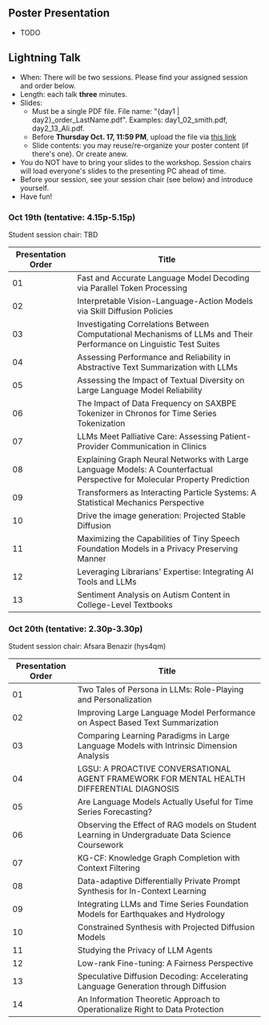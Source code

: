 ## Poster Presentation

- TODO

## Lightning Talk

- When: There will be two sessions. Please find your assigned session and order below. 
- Length: each talk **three** minutes.
- Slides:
  - Must be a single PDF file. File name: "{day1 | day2}_order_LastName.pdf". Examples: day1_02_smith.pdf, day2_13_Ali.pdf.
  - Before __Thursday Oct. 17, 11:59 PM__, upload the file via [this link](https://virginia.box.com/s/wt7s9uzftlan7uqf92ik4v7nvk7zqnfp) 
  - Slide contents: you may reuse/re-organize your poster content (if there's one). Or create anew. 
- You do NOT have to bring your slides to the workshop. Session chairs will load everyone's slides to the presenting PC ahead of time. 
- Before your session, see your session chair (see below) and introduce yourself.
- Have fun!

### Oct 19th (tentative: 4.15p-5.15p)

Student session chair: TBD

| Presentation Order | Title                                                                                             |
|--------------------|---------------------------------------------------------------------------------------------------|
| 01                 | Fast and Accurate Language Model Decoding via Parallel Token Processing                           |
| 02                 | Interpretable Vision-Language-Action Models via Skill Diffusion Policies                          |
| 03                 | Investigating Correlations Between Computational Mechanisms of LLMs and Their Performance on Linguistic Test Suites |
| 04                 | Assessing Performance and Reliability in Abstractive Text Summarization with LLMs                |
| 05                 | Assessing the Impact of Textual Diversity on Large Language Model Reliability                    |
| 06                 | The Impact of Data Frequency on SAXBPE Tokenizer in Chronos for Time Series Tokenization         |
| 07                 | LLMs Meet Palliative Care: Assessing Patient-Provider Communication in Clinics                   |
| 08                 | Explaining Graph Neural Networks with Large Language Models: A Counterfactual Perspective for Molecular Property Prediction |
| 09                 | Transformers as Interacting Particle Systems: A Statistical Mechanics Perspective                 |
| 10                 | Drive the image generation: Projected Stable Diffusion                                           |
| 11                 | Maximizing the Capabilities of Tiny Speech Foundation Models in a Privacy Preserving Manner      |
| 12                 | Leveraging Librarians' Expertise: Integrating AI Tools and LLMs                                  |
| 13                 | Sentiment Analysis on Autism Content in College-Level Textbooks                                  |

### Oct 20th (tentative: 2.30p-3.30p)

Student session chair: Afsara Benazir (hys4qm)

| Presentation Order | Title                                                                                             |
|--------------------|---------------------------------------------------------------------------------------------------|
| 01                 | Two Tales of Persona in LLMs: Role-Playing and Personalization                                   |
| 02                 | Improving Large Language Model Performance on Aspect Based Text Summarization                    |
| 03                 | Comparing Learning Paradigms in Large Language Models with Intrinsic Dimension Analysis          |
| 04                 | LGSU: A PROACTIVE CONVERSATIONAL AGENT FRAMEWORK FOR MENTAL HEALTH DIFFERENTIAL DIAGNOSIS        |
| 05                 | Are Language Models Actually Useful for Time Series Forecasting?                                 |
| 06                 | Observing the Effect of RAG models on Student Learning in Undergraduate Data Science Coursework  |
| 07                 | KG-CF: Knowledge Graph Completion with Context Filtering                                         |
| 08                 | Data-adaptive Differentially Private Prompt Synthesis for In-Context Learning                    |
| 09                 | Integrating LLMs and Time Series Foundation Models for Earthquakes and Hydrology                 |
| 10                 | Constrained Synthesis with Projected Diffusion Models                                            |
| 11                 | Studying the Privacy of LLM Agents                                                               |
| 12                 | Low-rank Fine-tuning: A Fairness Perspective                                                     |
| 13                 | Speculative Diffusion Decoding: Accelerating Language Generation through Diffusion               |
| 14                 | An Information Theoretic Approach to Operationalize Right to Data Protection                     |
